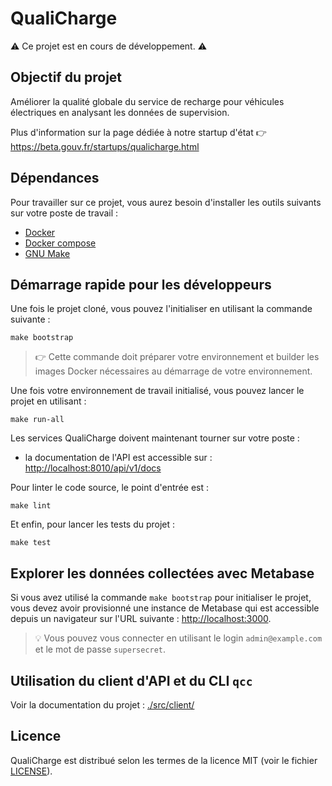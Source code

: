 # QualiCharge

⚠️ Ce projet est en cours de développement. ⚠️

## Objectif du projet

Améliorer la qualité globale du service de recharge pour véhicules électriques
en analysant les données de supervision.

Plus d'information sur la page dédiée à notre startup d'état 👉
https://beta.gouv.fr/startups/qualicharge.html

## Dépendances

Pour travailler sur ce projet, vous aurez besoin d'installer les outils suivants
sur votre poste de travail :

- [Docker](https://www.docker.com)
- [Docker compose](https://docs.docker.com/compose/)
- [GNU Make](https://www.gnu.org/software/make/manual/make.html)

## Démarrage rapide pour les développeurs

Une fois le projet cloné, vous pouvez l'initialiser en utilisant la commande
suivante :

```
make bootstrap
```

> 👉 Cette commande doit préparer votre environnement et builder les images
> Docker nécessaires au démarrage de votre environnement.

Une fois votre environnement de travail initialisé, vous pouvez lancer le projet
en utilisant :

```
make run-all
```

Les services QualiCharge doivent maintenant tourner sur votre poste :

- la documentation de l'API est accessible sur :
  [http://localhost:8010/api/v1/docs](http://localhost:8010/api/v1/docs)

Pour linter le code source, le point d'entrée est :

```
make lint
```

Et enfin, pour lancer les tests du projet :

```
make test
```

## Explorer les données collectées avec Metabase

Si vous avez utilisé la commande `make bootstrap` pour initialiser le projet,
vous devez avoir provisionné une instance de Metabase qui est accessible depuis
un navigateur sur l'URL suivante :
[http://localhost:3000](http://localhost:3000).

> :bulb: Vous pouvez vous connecter en utilisant le login `admin@example.com` et
> le mot de passe `supersecret`.

## Utilisation du client d'API et du CLI `qcc`

Voir la documentation du projet : [./src/client/](./src/client/)

## Licence

QualiCharge est distribué selon les termes de la licence MIT (voir le fichier
[LICENSE](./LICENSE)).
